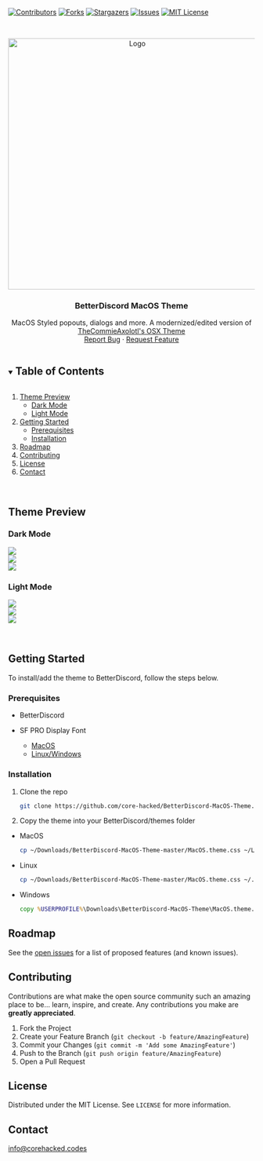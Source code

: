 [![Contributors][contributors-shield]][contributors-url]
[![Forks][forks-shield]][forks-url]
[![Stargazers][stars-shield]][stars-url]
[![Issues][issues-shield]][issues-url]
[![MIT License][license-shield]][license-url]

<!-- PROJECT LOGO -->
<br />
<p align="center">
  <a href="https://github.com/core-hacked/BetterDiscord-MacOS-Theme">
    <img src="favicon.png" alt="Logo" width="512" height="512">
  </a>

  <h3 align="center">BetterDiscord MacOS Theme</h3>

  <p align="center">
    MacOS Styled popouts, dialogs and more. A modernized/edited version of <a href="https://betterdiscord.app/theme/OSX">TheCommieAxolotl's OSX Theme</a>
    <br />
    <a href="https://github.com/core-hacked/BetterDiscord-MacOS-Theme/issues">Report Bug</a>
    ·
    <a href="https://github.com/core-hacked/BetterDiscord-MacOS-Theme/issues">Request Feature</a>
  </p>
</p>



<!-- TABLE OF CONTENTS -->
<details open="open">
  <summary><h2 style="display: inline-block">Table of Contents</h2></summary>
  <ol>
    <li>
      <a href="#theme-preview">Theme Preview</a>
      <ul>
        <li><a href="#dark-mode">Dark Mode</a></li>
        <li><a href="#light-mode">Light Mode</a></li>
      </ul>
    </li>
    <li>
      <a href="#getting-started">Getting Started</a>
      <ul>
        <li><a href="#prerequisites">Prerequisites</a></li>
        <li><a href="#installation">Installation</a></li>
      </ul>
    </li>
    <li><a href="#roadmap">Roadmap</a></li>
    <li><a href="#contributing">Contributing</a></li>
    <li><a href="#license">License</a></li>
    <li><a href="#contact">Contact</a></li>
  </ol>
</details>

<br/>

<!-- THEME PREVIEW -->
## Theme Preview

### Dark Mode

<img src="./previews/darkmode1.png"/> <br/>
<img src="./previews/darkmode2.png"/> <br/>
<img src="./previews/darkmode3.png"/> <br/>

### Light Mode

<img src="./previews/lightmode1.png"/> <br/>
<img src="./previews/lightmode2.png"/> <br/>
<img src="./previews/lightmode3.png"/> <br/>
 
<br/>


<!-- GETTING STARTED -->
## Getting Started

To install/add the theme to BetterDiscord, follow the steps below.

### Prerequisites

* BetterDiscord

* SF PRO Display Font
  * [MacOS](https://developer.apple.com/fonts/)
  * [Linux/Windows](https://github.com/blaisck/sfwin) <br/>
  
  
### Installation

1. Clone the repo
   ```sh
   git clone https://github.com/core-hacked/BetterDiscord-MacOS-Theme.git
   ```
2. Copy the theme into your BetterDiscord/themes folder
* MacOS
    ```sh
    cp ~/Downloads/BetterDiscord-MacOS-Theme-master/MacOS.theme.css ~/Library/Application\ Support/BetterDiscord/themes/
    ```
 * Linux
    ```sh
    cp ~/Downloads/BetterDiscord-MacOS-Theme-master/MacOS.theme.css ~/.config/BetterDiscord/themes/
    ```

* Windows
   ```bat
   copy %USERPROFILE%\Downloads\BetterDiscord-MacOS-Theme\MacOS.theme.css %AppData%\BetterDiscord\themes\
   ```

<!-- ROADMAP -->
## Roadmap

See the [open issues](https://github.com/core-hacked/BetterDiscord-MacOS-Theme/issues) for a list of proposed features (and known issues).



<!-- CONTRIBUTING -->
## Contributing

Contributions are what make the open source community such an amazing place to be... learn, inspire, and create. Any contributions you make are **greatly appreciated**.

1. Fork the Project
2. Create your Feature Branch (`git checkout -b feature/AmazingFeature`)
3. Commit your Changes (`git commit -m 'Add some AmazingFeature'`)
4. Push to the Branch (`git push origin feature/AmazingFeature`)
5. Open a Pull Request



<!-- LICENSE -->
## License

Distributed under the MIT License. See `LICENSE` for more information.



<!-- CONTACT -->
## Contact

[info@corehacked.codes](mailto:info@corehacked.codes)


<!-- MARKDOWN LINKS & IMAGES -->
<!-- https://www.markdownguide.org/basic-syntax/#reference-style-links -->
[contributors-shield]: https://img.shields.io/github/contributors/core-hacked/BetterDiscord-MacOS-Theme.svg?colorA=1e1e28&colorB=E38C8F&style=for-the-badge&logo=starship%20style=for-the-badge
[contributors-url]: https://github.com/core-hacked/BetterDiscord-MacOS-Theme/graphs/contributors
[forks-shield]: https://img.shields.io/github/forks/core-hacked/BetterDiscord-MacOS-Theme.svg?colorA=1e1e28&colorB=A4B9EF&style=for-the-badge&logo=starship%20style=for-the-badge
[forks-url]: https://github.com/core-hacked/BetterDiscord-MacOS-Theme/network/members
[stars-shield]: https://img.shields.io/github/stars/core-hacked/BetterDiscord-MacOS-Theme.svg?colorA=1e1e28&colorB=EBDDAA&style=for-the-badge&logo=starship%20style=for-the-badge
[stars-url]: https://github.com/core-hacked/BetterDiscord-MacOS-Theme/stargazers
[issues-shield]: https://img.shields.io/github/issues/core-hacked/BetterDiscord-MacOS-Theme.svg?colorA=1e1e28&colorB=B1E3AD&style=for-the-badge&logo=starship%20style=for-the-badge
[issues-url]: https://github.com/core-hacked/BetterDiscord-MacOS-Theme/issues
[license-shield]: https://img.shields.io/github/license/core-hacked/BetterDiscord-MacOS-Theme.svg?colorA=1e1e28&colorB=F9C096&style=for-the-badge&logo=starship%20style=for-the-badge
[license-url]: https://github.com/core-hacked/BetterDiscord-MacOS-Theme/blob/master/LICENSE.txt
